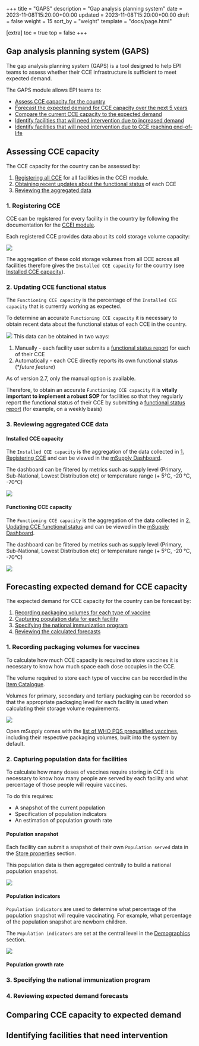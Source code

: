 +++
title = "GAPS"
description = "Gap analysis planning system"
date = 2023-11-08T15:20:00+00:00
updated = 2023-11-08T15:20:00+00:00
draft = false
weight = 15
sort_by = "weight"
template = "docs/page.html"

[extra]
toc = true
top = false
+++

## Gap analysis planning system (GAPS)

The gap analysis planning system (GAPS) is a tool designed to help EPI teams to assess whether their CCE infrastructure is sufficient to meet expected demand.

The GAPS module allows EPI teams to: 
- [Assess CCE capacity for the country](#assessing-cce-capacity)
- [Forecast the expected demand for CCE capacity over the next 5 years](#forecasting-expected-demand-for-cce-capacity)
- [Compare the current CCE capacity to the expected demand](#comparing-cce-capacity-to-expected-demand)
- [Identify facilities that will need intervention due to increased demand](#identifying-facilities-that-need-intervention)
- [Identify facilities that will need intervention due to CCE reaching end-of-life](#identifying-facilities-that-need-intervention)

## Assessing CCE capacity

The CCE capacity for the country can be assessed by:
1. [Registering all CCE](#1-registering-cce) for all facilities in the CCEI module. 
2. [Obtaining recent updates about the functional status](#2-updating-cce-functional-status) of each CCE
3. [Reviewing the aggregated data](#3-reviewing-aggregated-cce-data)
### 1. Registering CCE

CCE can be registered for every facility in the country by following the documentation for the [CCEI module](/docs/coldchain/equipment/). 

Each registered CCE provides data about its cold storage volume capacity:  

![](images/cce_storage_capacity.png)

The aggregation of these cold storage volumes from all CCE across all facilities therefore gives the `Installed CCE capacity` for the country (see [Installed CCE capacity](#installed-cce-capacity)). 

### 2. Updating CCE functional status

The `Functioning CCE capacity` is the percentage of the `Installed CCE capacity` that is currently working as expected. 

To determine an accurate `Functioning CCE capacity` it is necessary to obtain recent data about the functional status of each CCE in the country. 

![](images/cce_functional_status.png)
This data can be obtained in two ways: 
1. Manually - each facility user submits a [functional status report](/docs/coldchain/equipment/#update-status) for each of their CCE
2. Automatically - each CCE directly reports its own functional status (**future feature*)

As of version 2.7, only the manual option is available. 

Therefore, to obtain an accurate `Functioning CCE capacity` it is **vitally important to implement a robust SOP** for facilities so that they regularly report the functional status of their CCE by submitting a [functional status report](/docs/coldchain/equipment/#update-status) (for example, on a weekly basis)
### 3. Reviewing aggregated CCE data

#### Installed CCE capacity

The `Installed CCE capacity` is the aggregation of the data collected in [1. Registering CCE](#1-registering-cce) and can be viewed in the [mSupply Dashboard](/dashboard/introduction).  

The dashboard can be filtered by metrics such as supply level (Primary, Sub-National, Lowest Distribution etc) or temperature range (+ 5°C, -20 °C, -70°C)

![](images/cce_installed_volume_capacity.png)

#### Functioning CCE capacity

The `Functioning CCE capacity` is the aggregation of the data collected in [2. Updating CCE functional status](#2-updating-cce-functional-status) and can be viewed in the [mSupply Dashboard](/dashboard/introduction).

The dashboard can be filtered by metrics such as supply level (Primary, Sub-National, Lowest Distribution etc) or temperature range (+ 5°C, -20 °C, -70°C)

![](images/cce_functioning_capacity.png)
## Forecasting expected demand for CCE capacity

The expected demand for CCE capacity for the country can be forecast by:
1. [Recording packaging volumes for each type of vaccine](#1-recording-packaging-volumes-for-vaccines)
2. [Capturing population data for each facility](#2-capturing-population-data-for-facilities)
3. [Specifying the national immunization program](#3-specifying-the-national-immunization-program)
4. [Reviewing the calculated forecasts](#4-reviewing-expected-demand-forecasts)

### 1. Recording packaging volumes for vaccines

To calculate how much CCE capacity is required to store vaccines it is necessary to know how much space each dose occupies in the CCE. 

The volume required to store each type of vaccine can be recorded in the [Item Catalogue](/docs/catalogue/items/#packaging-1). 

Volumes for primary, secondary and tertiary packaging can be recorded so that the appropriate packaging level for each facility is used when calculating their storage volume requirements.

![](images/item_variant_packaging_volume.png)

<div class="note">Open mSupply comes with the <a target="_blank" href=https://extranet.who.int/prequal/vaccines/prequalified-vaccines>list of WHO PQS prequalified vaccines</a>, including their respective packaging volumes, built into the system by default. </div>

### 2. Capturing population data for facilities

To calculate how many doses of vaccines require storing in CCE it is necessary to know how many people are served by each facility and what percentage of those people will require vaccines. 

To do this requires: 
- A snapshot of the current population
- Specification of population indicators
- An estimation of population growth rate

#### Population snapshot

Each facility can submit a snapshot of their own `Population served` data in the [Store properties](/docs/manage/facilities/#editing-your-store-properties) section. 

This population data is then aggregated centrally to build a national population snapshot. 

![](images/store_population_served.png)

#### Population indicators

`Population indicators` are used to determine what percentage of the population snapshot will require vaccinating.  For example, what percentage of the population snapshot are newborn children.

The `Population indicators` are set at the central level in the [Demographics](/docs/manage/demographics/#adding-a-new-indicator) section.

![](images/demographics_population_indicators.png)

#### Population growth rate
### 3. Specifying the national immunization program

### 4. Reviewing expected demand forecasts
## Comparing CCE capacity to expected demand

## Identifying facilities that need intervention
